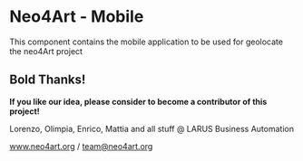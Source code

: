 # Neo4Art - Mobile

This component contains the mobile application to be used for geolocate the neo4Art project


## Bold Thanks!

**If you like our idea, please consider to become a contributor of this project!**


Lorenzo, Olimpia, Enrico, Mattia and all stuff @ LARUS Business Automation

www.neo4art.org / team@neo4art.org


 
